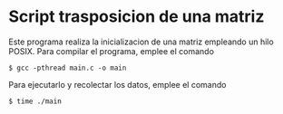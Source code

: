 # Script trasposicion de una matriz

Este programa realiza la inicializacion de una matriz empleando un hilo POSIX.
Para compilar el programa, emplee el comando 
	
  	$ gcc -pthread main.c -o main

Para ejecutarlo y recolectar los datos, emplee el comando

	$ time ./main
